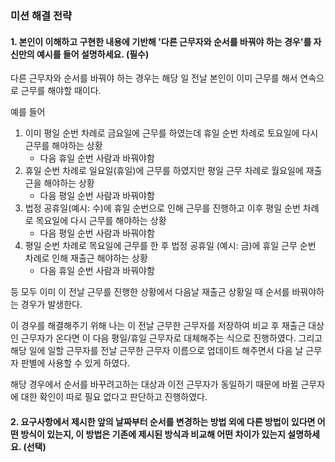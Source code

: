 ### 미션 해결 전략

#### 1. 본인이 이해하고 구현한 내용에 기반해 '다른 근무자와 순서를 바꿔야 하는 경우'를 자신만의 예시를 들어 설명하세요. (필수)

다른 근무자와 순서를 바꿔야 하는 경우는 해당 일 전날 본인이 이미 근무를 해서 연속으로 근무를 해야할 때이다.

예를 들어

1. 이미 평일 순번 차례로 금요일에 근무를 하였는데 휴일 순번 차례로 토요일에 다시 근무를 해야하는 상황
   - 다음 휴일 순번 사람과 바꿔야함
2. 휴일 순번 차례로 일요일(휴일)에 근무를 하였지만 평일 근무 차례로 월요일에 재출근을 해야하는 상황
   - 다음 평일 순번 사람과 바꿔야함
3. 법정 공휴일(예시: 수)에 휴일 순번으로 인해 근무를 진행하고 이후 평일 순번 차례로 목요일에 다시 근무를 해야하는 상황
   - 다음 평일 순번 사람과 바꿔야함
4. 평일 순번 차례로 목요일에 근무를 한 후 법정 공휴일 (예시: 금)에 휴일 근무 순번 차례로 인해 재출근 해야하는 상황
   - 다음 휴일 순번 사람과 바꿔야함

등 모두 이미 이 전날 근무를 진행한 상황에서 다음날 재출근 상황일 때 순서를 바꿔야하는 경우가 발생한다.

이 경우를 해결해주기 위해 나는 이 전날 근무한 근무자를 저장하여 비교 후 재출근 대상인 근무자가 온다면 이 다음 평일/휴일 근무자로 대체해주는 식으로 진행하였다.
그리고 해당 일에 일할 근무자를 전날 근무한 근무자 이름으로 업데이트 해주면서 다음 날 근무자 판별에 사용할 수 있게 하였다.

해당 경우에서 순서를 바꾸려고하는 대상과 이전 근무자가 동일하기 때문에 바뀔 근무자에 대한 확인이 따로 필요 없다고 판단하고 진행하였다.

#### 2. 요구사항에서 제시한 앞의 날짜부터 순서를 변경하는 방법 외에 다른 방법이 있다면 어떤 방식이 있는지, 이 방법은 기존에 제시된 방식과 비교해 어떤 차이가 있는지 설명하세요. (선택)
